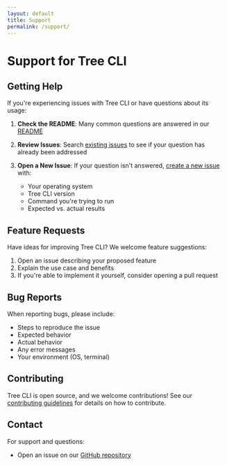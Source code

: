 ```yaml
---
layout: default
title: Support
permalink: /support/
---
```


# Support for Tree CLI

## Getting Help

If you're experiencing issues with Tree CLI or have questions about its usage:

1. **Check the README**: Many common questions are answered in our [README](https://github.com/peteretelej/tree#readme)

2. **Review Issues**: Search [existing issues](https://github.com/peteretelej/tree/issues) to see if your question has already been addressed

3. **Open a New Issue**: If your question isn't answered, [create a new issue](https://github.com/peteretelej/tree/issues/new) with:
   - Your operating system
   - Tree CLI version
   - Command you're trying to run
   - Expected vs. actual results

## Feature Requests

Have ideas for improving Tree CLI? We welcome feature suggestions:

1. Open an issue describing your proposed feature
2. Explain the use case and benefits
3. If you're able to implement it yourself, consider opening a pull request

## Bug Reports

When reporting bugs, please include:

- Steps to reproduce the issue
- Expected behavior
- Actual behavior
- Any error messages
- Your environment (OS, terminal)

## Contributing

Tree CLI is open source, and we welcome contributions! See our [contributing guidelines](https://github.com/peteretelej/tree#contributing) for details on how to contribute.

## Contact

For support and questions:

- Open an issue on our [GitHub repository](https://github.com/peteretelej/tree/issues)
